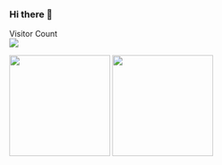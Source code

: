 ### Hi there 👋

<p align="left"> 
  Visitor Count<br>
  <img src="https://profile-counter.glitch.me/leehao12/count.svg" />
</p>

<div>
    <img height="180em" src="https://github-readme-stats.vercel.app/api?username=leehao12&show_icons=true&theme=gruvbox"/>
    <img height="180em" src="https://github-readme-stats-eight-theta.vercel.app/api/top-langs/?username=leehao12&layout=compact&langs_count=8&theme=gruvbox"/>
</div>
